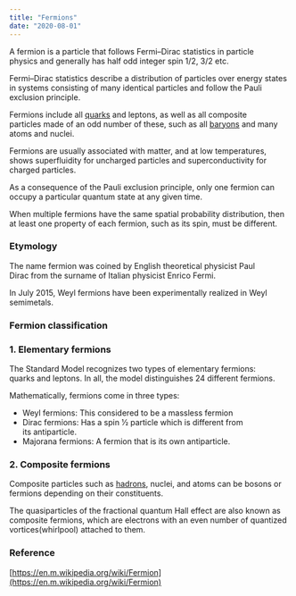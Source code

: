 ```yaml
---
title: "Fermions"
date: "2020-08-01"
---
```


A fermion is a particle that follows Fermi–Dirac statistics in particle physics and generally has half odd integer spin 1/2, 3/2 etc.

Fermi–Dirac statistics describe a distribution of particles over energy states in systems consisting of many identical particles and follow the Pauli exclusion principle.

Fermions include all [quarks](https://chemistdictionary.com/quark/) and leptons, as well as all composite particles made of an odd number of these, such as all [baryons](https://chemistdictionary.com/baryon/) and many atoms and nuclei. 

Fermions are usually associated with matter, and at low temperatures, shows superfluidity for uncharged particles and superconductivity for charged particles.

As a consequence of the Pauli exclusion principle, only one fermion can occupy a particular quantum state at any given time. 

When multiple fermions have the same spatial probability distribution, then at least one property of each fermion, such as its spin, must be different. 

### Etymology

The name fermion was coined by English theoretical physicist Paul Dirac from the surname of Italian physicist Enrico Fermi.

In July 2015, Weyl fermions have been experimentally realized in Weyl semimetals.

### Fermion classification

### 1\. Elementary fermions

The Standard Model recognizes two types of elementary fermions: quarks and leptons. In all, the model distinguishes 24 different fermions. 

Mathematically, fermions come in three types:

- Weyl fermions: This considered to be a massless fermion
- Dirac fermions: Has a spin 1⁄2 particle which is different from its antiparticle. 
- Majorana fermions: A fermion that is its own antiparticle. 

### 2\. Composite fermions

Composite particles such as [hadrons](https://chemistdictionary.com/hadron/), nuclei, and atoms can be bosons or fermions depending on their constituents.

The quasiparticles of the fractional quantum Hall effect are also known as composite fermions, which are electrons with an even number of quantized vortices(whirlpool) attached to them.

### Reference

[https://en.m.wikipedia.org/wiki/Fermion](https://en.m.wikipedia.org/wiki/Fermion)
